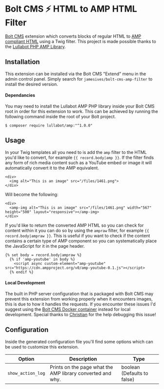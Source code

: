# Bolt CMS ⚡ HTML to AMP HTML Filter

[Bolt CMS](https://bolt.cm/) extension which converts blocks of regular HTML to [AMP compliant HTML](https://www.ampproject.org/) using a Twig filter. This project is made possible thanks to the [Lullabot PHP AMP Library](https://github.com/Lullabot/amp-library). 

## Installation
This extension can be installed via the Bolt CMS "Extend" menu in the admin control panel. Simply search for `jamesives/bolt-cms-amp-filter` to install the desired version.

#### Dependancies
You may need to install the Lullabot AMP PHP library inside your Bolt CMS root in order for this extension to work. This can be achieved by running the following command inside the root of your Bolt project.

```
$ composer require lullabot/amp:"^1.0.0"
```

## Usage
In your Twig templates all you need to is add the `amp` filter to the HTML you'd like to convert, for example `{{ record.body|amp }}`. If the filter finds any form of rich media content such as a YouTube embed or image it will automatically convert it to the AMP equivalent.

```
<div>
  <img alt="This is an image" src="/files/1461.png">
</div>
```

Will become the following:

```
<div>
  <amp-img alt="This is an image" src="/files/1461.png" width="567" height="500" layout="responsive"></amp-img>
</div>
```

If you'd like to return the converted AMP HTML so you can check for content within it you can do so by using the `ampraw` filter, for example `{{ record.body|ampraw }}`. This is useful if you want to check if the content contains a certain type of AMP component so you can systematically place the JavaScript for it in the page header.

```
{% set body = record.body|ampraw %}
  {% if 'amp-youtube' in body %}
    <script async custom-element="amp-youtube" src="https://cdn.ampproject.org/v0/amp-youtube-0.1.js"></script>   
  {% endif %}
```

#### Local Development
The built in PHP server configuration that is packaged with Bolt CMS may prevent this extension from working properly when it encounters images, this is due to how it handles the requests. If you encounter these issues I'd suggest using the [Bolt CMS Docker container](https://github.com/rossriley/docker-bolt) instead for local development. Special thanks to [Christian](https://github.com/CristianAThompson) for the help debugging this issue! 

## Configuration
Inside the generated configuration file you'll find some options which can be used to customize this extension.

| Option | Description | Type |
| ------------- | ------------- | ------------- |
| `show_action_log`  |  Prints on the page what the AMP library converted and why. | boolean (Defaults to false) |
